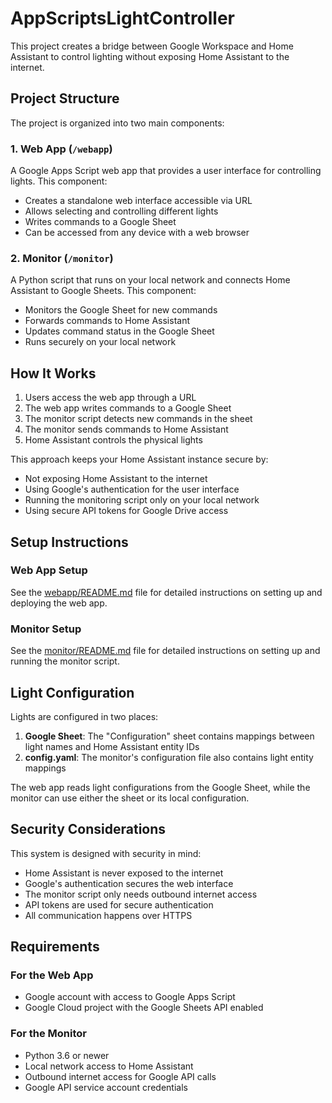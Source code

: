 # AppScriptsLightController

This project creates a bridge between Google Workspace and Home Assistant to control lighting without exposing Home Assistant to the internet.

## Project Structure

The project is organized into two main components:

### 1. Web App (`/webapp`)

A Google Apps Script web app that provides a user interface for controlling lights. This component:
- Creates a standalone web interface accessible via URL
- Allows selecting and controlling different lights
- Writes commands to a Google Sheet
- Can be accessed from any device with a web browser

### 2. Monitor (`/monitor`)

A Python script that runs on your local network and connects Home Assistant to Google Sheets. This component:
- Monitors the Google Sheet for new commands
- Forwards commands to Home Assistant
- Updates command status in the Google Sheet
- Runs securely on your local network

## How It Works

1. Users access the web app through a URL
2. The web app writes commands to a Google Sheet
3. The monitor script detects new commands in the sheet
4. The monitor sends commands to Home Assistant
5. Home Assistant controls the physical lights

This approach keeps your Home Assistant instance secure by:
- Not exposing Home Assistant to the internet
- Using Google's authentication for the user interface
- Running the monitoring script only on your local network
- Using secure API tokens for Google Drive access

## Setup Instructions

### Web App Setup

See the [webapp/README.md](webapp/README.md) file for detailed instructions on setting up and deploying the web app.

### Monitor Setup

See the [monitor/README.md](monitor/README.md) file for detailed instructions on setting up and running the monitor script.

## Light Configuration

Lights are configured in two places:

1. **Google Sheet**: The "Configuration" sheet contains mappings between light names and Home Assistant entity IDs
2. **config.yaml**: The monitor's configuration file also contains light entity mappings

The web app reads light configurations from the Google Sheet, while the monitor can use either the sheet or its local configuration.

## Security Considerations

This system is designed with security in mind:

- Home Assistant is never exposed to the internet
- Google's authentication secures the web interface
- The monitor script only needs outbound internet access
- API tokens are used for secure authentication
- All communication happens over HTTPS

## Requirements

### For the Web App
- Google account with access to Google Apps Script
- Google Cloud project with the Google Sheets API enabled

### For the Monitor
- Python 3.6 or newer
- Local network access to Home Assistant
- Outbound internet access for Google API calls
- Google API service account credentials
